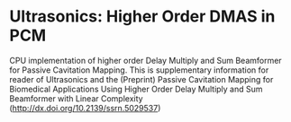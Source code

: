 # Ultrasonics: Higher Order DMAS in PCM

CPU implementation of higher order Delay Multiply and Sum Beamformer for Passive Cavitation Mapping. This is supplementary information for reader of Ultrasonics and the (Preprint) Passive Cavitation Mapping for Biomedical Applications Using Higher Order Delay Multiply and Sum Beamformer with Linear Complexity (http://dx.doi.org/10.2139/ssrn.5029537)
